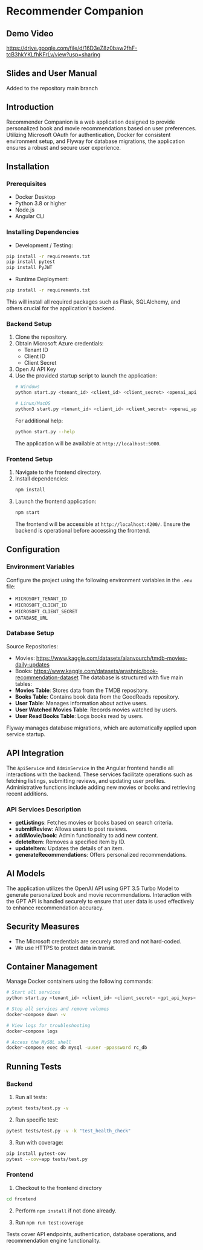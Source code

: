 # Recommender Companion
## Demo Video
https://drive.google.com/file/d/16D3eZ8z0baw2fhF-tcB3hkYKLfhKFrLv/view?usp=sharing

## Slides and User Manual
Added to the repository main branch

## Introduction
Recommender Companion is a web application designed to provide personalized book and movie recommendations based on user preferences. Utilizing Microsoft OAuth for authentication, Docker for consistent environment setup, and Flyway for database migrations, the application ensures a robust and secure user experience.

## Installation

### Prerequisites
- Docker Desktop
- Python 3.8 or higher
- Node.js
- Angular CLI

### Installing Dependencies

- Development / Testing:
```bash
pip install -r requirements.txt
pip install pytest
pip install PyJWT
```
- Runtime Deployment:
```bash
pip install -r requirements.txt
```
This will install all required packages such as Flask, SQLAlchemy, and others crucial for the application's backend.

### Backend Setup
1. Clone the repository.
2. Obtain Microsoft Azure credentials:
   - Tenant ID
   - Client ID
   - Client Secret
3. Open AI API Key
4. Use the provided startup script to launch the application:
    ```bash
    # Windows
    python start.py <tenant_id> <client_id> <client_secret> <openai_api_key>

    # Linux/MacOS
    python3 start.py <tenant_id> <client_id> <client_secret> <openai_api_key>
    ```
   For additional help:
   ```bash
   python start.py --help
   ```
   The application will be available at `http://localhost:5000`.

### Frontend Setup
1. Navigate to the frontend directory.
2. Install dependencies:
   ```bash
   npm install
   ```
3. Launch the frontend application:
   ```bash
   npm start
   ```
   The frontend will be accessible at `http://localhost:4200/`. Ensure the backend is operational before accessing the frontend.

## Configuration

### Environment Variables
Configure the project using the following environment variables in the `.env` file:
- `MICROSOFT_TENANT_ID`
- `MICROSOFT_CLIENT_ID`
- `MICROSOFT_CLIENT_SECRET`
- `DATABASE_URL`

### Database Setup
Source Repositories:
- Movies: https://www.kaggle.com/datasets/alanvourch/tmdb-movies-daily-updates
- Books: https://www.kaggle.com/datasets/arashnic/book-recommendation-dataset
The database is structured with five main tables:
- **Movies Table**: Stores data from the TMDB repository.
- **Books Table**: Contains book data from the GoodReads repository.
- **User Table**: Manages information about active users.
- **User Watched Movies Table**: Records movies watched by users.
- **User Read Books Table**: Logs books read by users.

Flyway manages database migrations, which are automatically applied upon service startup.

## API Integration
The `ApiService` and `AdminService` in the Angular frontend handle all interactions with the backend. These services facilitate operations such as fetching listings, submitting reviews, and updating user profiles. Administrative functions include adding new movies or books and retrieving recent additions.

### API Services Description
- **getListings**: Fetches movies or books based on search criteria.
- **submitReview**: Allows users to post reviews.
- **addMovie/book**: Admin functionality to add new content.
- **deleteItem**: Removes a specified item by ID.
- **updateItem**: Updates the details of an item.
- **generateRecommendations**: Offers personalized recommendations.

## AI Models
The application utilizes the OpenAI API using GPT 3.5 Turbo Model to generate personalized book and movie recommendations. Interaction with the GPT API is handled securely to ensure that user data is used effectively to enhance recommendation accuracy.

## Security Measures
- The Microsoft credentials are securely stored and not hard-coded.
- We use HTTPS to protect data in transit.

## Container Management
Manage Docker containers using the following commands:
```bash
# Start all services
python start.py <tenant_id> <client_id> <client_secret> <gpt_api_keys>

# Stop all services and remove volumes
docker-compose down -v

# View logs for troubleshooting
docker-compose logs

# Access the MySQL shell
docker-compose exec db mysql -uuser -ppassword rc_db
```


## Running Tests

### Backend

1. Run all tests:
```bash
pytest tests/test.py -v
```

2. Run specific test:
```bash
pytest tests/test.py -v -k "test_health_check"
```

3. Run with coverage:
```bash
pip install pytest-cov
pytest --cov=app tests/test.py
```

### Frontend

1. Checkout to the frontend directory
```bash
cd frontend
```

2. Perform `npm install` if not done already.

3. Run `npm run test:coverage`

Tests cover API endpoints, authentication, database operations, and recommendation engine functionality.
